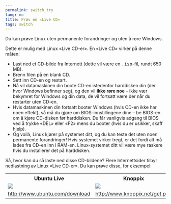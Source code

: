 ```yaml
---
permalink: switch_try
lang: no
title: Prøv en «Live CD»
tags: switch
---
```


Du kan prøve Linux uten permanente forandringer og uten å røre Windows.

Dette er mulig med Linux «Live CD-er». En «Live CD» virker på denne måten:

<ul>

<li>Last ned et CD-bilde fra Internett (dette vil være en <tt>.iso</tt>-fil, rundt 650 MB).</li>

<li>Brenn filen på en blank CD.</li>

<li>Sett inn CD-en og restart.</li>

<li>Nå vil datamaskinen din boote CD-en istedenfor harddisken din (der hvor Windows befinner seg), og den vil <b>ikke røre noe</b> – ikke vær bekymret for Windows og din data, de vil fortsatt være der når du restarter uten CD-en.</li>

<li>Hvis datamaskinen din fortsatt booter Windows (hvis CD-en ikke har noen effekt), så må du gjøre om BIOS-innstillingene dine – be BIOS-en om å kjøre CD-disken før harddisken. Du får vanligvis adgang til BIOS ved å trykke «DEL» eller «F2» mens du booter (hvis du er usikker, skaff hjelp).</li>

<li>Og voilà, Linux kjører på systemet ditt, og du kan teste det uten noen permanente forandringer! Hvis systemet virker tregt, er det fordi alt må lades fra CD-en inn i RAM-en. Linux-systemet ditt vil være mye raskere hvis du installerer det på harddisken.</li>

</ul>

Så, hvor kan du så laste ned disse CD-bildene? Flere Internettsider tilbyr nedlastning av Linux «Live CD-er». Du kan prøve disse, for eksempel:

<table cols="2">
<tr>
<th>Ubuntu Live</th>
<th>Knoppix</th>
</tr>

<tr>
<td><a href="Images/ubuntu.png"><img src="Images/ubuntu_thumbnail.png" /></a></td>
<td><a href="Images/knoppix.png"><img src="Images/knoppix_thumbnail.png" /></a></td>
</tr>

<tr>
<td><a 
href="http://www.ubuntu.com/download">http://www.ubuntu.com/download</a></td>
<td><a 
href="http://www.knoppix.net/get.php">http://www.knoppix.net/get.php</a></td>
</tr>

</table>

